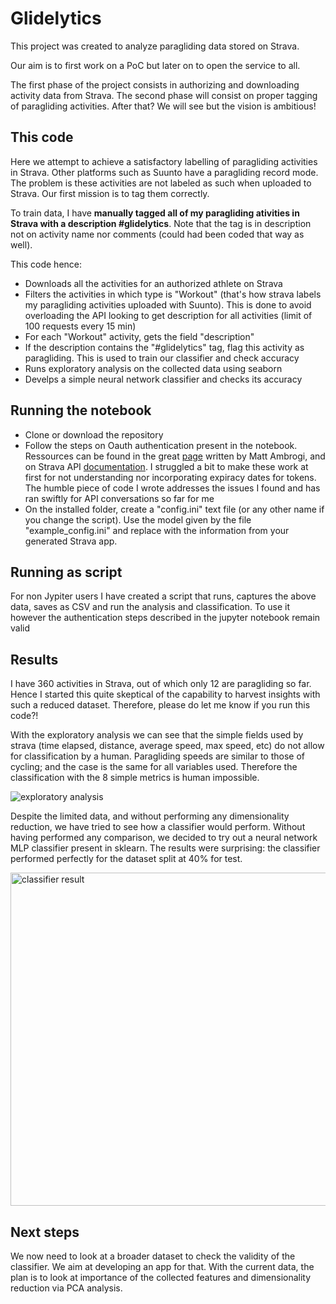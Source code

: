 # Glidelytics
This project was created to analyze paragliding data stored on Strava.

Our aim is to first work on a PoC but later on to open the service to all.

The first phase of the project consists in authorizing and downloading activity data from Strava. The second phase will consist on proper tagging of paragliding activities. After that? We will see but the vision is ambitious!

## This code
Here we attempt to achieve a satisfactory labelling of paragliding activities in Strava. Other platforms such as Suunto have a paragliding record mode. The problem is these activities are not labeled as such when uploaded to Strava. Our first mission is to tag them correctly.

To train data, I have <b>manually tagged all of my paragliding ativities in Strava with a description #glidelytics</b>. Note that the tag is in description not on activity name nor comments (could had been coded that way as well).

This code hence:
- Downloads all the activities for an authorized athlete on Strava
- Filters the activities in which type is "Workout" (that's how strava labels my paragliding activities uploaded with Suunto). This is done to avoid overloading the API looking to get description for all activities (limit of 100 requests every 15 min)
- For each "Workout" activity, gets the field "description"
- If the description contains the "#glidelytics" tag, flag this activity as paragliding. This is used to train our classifier and check accuracy
- Runs exploratory analysis on the collected data using seaborn
- Develps a simple neural network classifier and checks its accuracy

## Running the notebook
- Clone or download the repository
- Follow the steps on Oauth authentication present in the notebook. Ressources can be found in the great [page](https://towardsdatascience.com/using-the-strava-api-and-pandas-to-explore-your-activity-data-d94901d9bfde) written by Matt Ambrogi, and on Strava API [documentation](https://developers.strava.com/docs/authentication/). I struggled a bit to make these work at first for not understanding nor incorporating expiracy dates for tokens. The humble piece of code I wrote addresses the issues I found and has ran swiftly for API conversations so far for me
- On the installed folder, create a "config.ini" text file (or any other name if you change the script). Use the model given by the file "example_config.ini" and replace with the information from your generated Strava app.

## Running as script
For non Jypiter users I have created a script that runs, captures the above data, saves as CSV and run the analysis and classification. To use it however the authentication steps described in the jupyter notebook remain valid

## Results
I have 360 activities in Strava, out of which only 12 are paragliding so far. Hence I started this quite skeptical of the capability to harvest insights with such a reduced dataset. Therefore, please do let me know if you run this code?!

With the exploratory analysis we can see that the simple fields used by strava (time elapsed, distance, average speed, max speed, etc) do not allow for classification by a human. Paragliding speeds are similar to those of cycling; and the case is the same for all variables used. Therefore the classification with the 8 simple metrics is human impossible.

![exploratory analysis](https://user-images.githubusercontent.com/28501381/161739375-a55ab513-49fe-4c70-8f55-fa99a58a0a76.png)

Despite the limited data, and without performing any dimensionality reduction, we have tried to see how a classifier would perform. Without having performed any comparison, we decided to try out a neural network MLP classifier present in sklearn.
The results were surprising: the classifier performed perfectly for the dataset split at 40% for test.

<img width="533" alt="classifier result" src="https://user-images.githubusercontent.com/28501381/161739847-337b374d-a68f-4094-add3-95836303ab04.png">

## Next steps
We now need to look at a broader dataset to check the validity of the classifier. We aim at developing an app for that.
With the current data, the plan is to look at importance of the collected features and dimensionality reduction via PCA analysis.

